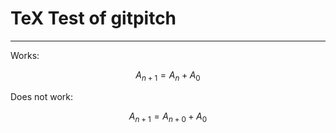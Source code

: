 # TeX Test of gitpitch

---

Works:

$$ A_{n+1} = A_n + A_0 $$

Does not work:

$$ A_{n+1} = A_{n+0} + A_0 $$

